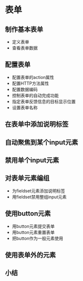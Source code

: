 # 表单
## 制作基本表单
- 定义表单
- 查看表单数据
## 配置表单
- 配置表单的action属性
- 配置HTTP方法属性
- 配置数据编码
- 控制表单的自动完成功能
- 指定表单反馈信息的目标显示位置
- 设置表单名称
## 在表单中添加说明标签
## 自动聚焦到某个input元素
## 禁用单个input元素
## 对表单元素编组
- 为fieldset元素添加说明标签
- 用fieldset禁用整组input元素
## 使用button元素
- 用button元素提交表单
- 用button元素重置表单
- 把button作为一般元素使用
## 使用表单外的元素
## 小结